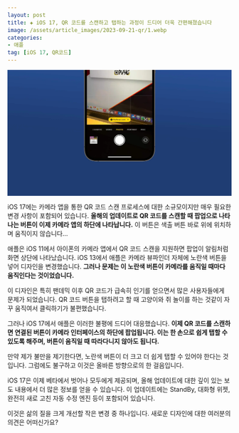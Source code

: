 ```yaml
---
layout: post  
title: ✚ iOS 17, QR 코드를 스캔하고 탭하는 과정이 드디어 더욱 간편해졌습니다
image: /assets/article_images/2023-09-21-qr/1.webp
categories:
- 애플
tag: [iOS 17, QR코드]
---
```


<div class="markdown-image">
<img src="/assets/article_images/2023-09-21-qr/1.webp" alt="" align="middle"/> </div>

iOS 17에는 카메라 앱을 통한 QR 코드 스캔 프로세스에 대한 소규모이지만 매우 필요한 변경 사항이 포함되어 있습니다. **올해의 업데이트로 QR 코드를 스캔할 때 팝업으로 나타나는 버튼이 이제 카메라 앱의 하단에 나타납니다.** 이 버튼은 색출 버튼 바로 위에 위치하며 움직이지 않습니다…

애플은 iOS 11에서 아이폰의 카메라 앱에서 QR 코드 스캔을 지원하면 팝업이 알림처럼 화면 상단에 나타났습니다. iOS 13에서 애플은 카메라 뷰파인더 자체에 노란색 버튼을 넣어 디자인을 변경했습니다. **그러나 문제는 이 노란색 버튼이 카메라를 움직일 때마다 움직인다는 것이었습니다.**

이 디자인은 특히 팬데믹 이후 QR 코드가 급속히 인기를 얻으면서 많은 사용자들에게 문제가 되었습니다. QR 코드 버튼을 탭하려고 할 때 고양이와 쥐 놀이를 하는 것같이 자꾸 움직여서 클릭하기가 불편했습니다. 

그러나 iOS 17에서 애플은 이러한 불평에 드디어 대응했습니다. **이제 QR 코드를 스캔하면 연결된 버튼이 카메라 인터페이스의 하단에 팝업됩니다. 이는 한 손으로 쉽게 탭할 수 있도록 해주며, 버튼이 움직일 때 따라다니지 않아도 됩니다.**

만약 제가 불만을 제기한다면, 노란색 버튼이 더 크고 더 쉽게 탭할 수 있어야 한다는 것입니다. 그럼에도 불구하고 이것은 올바른 방향으로의 한 걸음입니다.

iOS 17은 이제 베타에서 벗어나 모두에게 제공되며, 올해 업데이트에 대한 깊이 있는 보도 내용에서 더 많은 정보를 얻을 수 있습니다. 이 업데이트에는 StandBy, 대화형 위젯, 완전히 새로 고친 자동 수정 엔진 등이 포함되어 있습니다.

이것은 삶의 질을 크게 개선할 작은 변경 중 하나입니다. 새로운 디자인에 대한 여러분의 의견은 어떠신가요?
